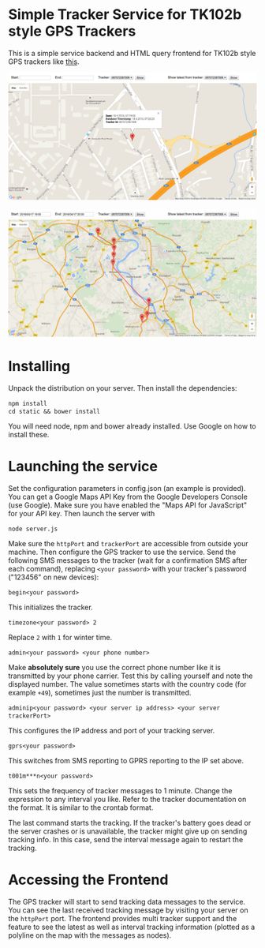 # Simple Tracker Service for TK102b style GPS Trackers

This is a simple service backend and HTML query frontend for TK102b style GPS trackers like [this](http://www.gearbest.com/car-gps-tracker/pp_320284.html).

![Single Tracking Point](/screenshots/latest.jpg?raw=true "Single Tracking Point")

![Interval Tracking](/screenshots/track.jpg?raw=true "Interval Tracking")

# Installing

Unpack the distribution on your server. Then install the dependencies:

```
npm install
cd static && bower install
```

You will need node, npm and bower already installed. Use Google on how to install these.

# Launching the service

Set the configuration parameters in config.json (an example is provided). You can get a Google Maps API Key 
from the Google Developers Console (use Google). Make sure you have enabled the "Maps API for JavaScript" for 
your API key. Then launch the server with

```
node server.js
```

Make sure the `httpPort` and `trackerPort` are accessible from outside your machine. Then configure 
the GPS tracker to use the service. Send the following SMS messages to the tracker (wait for a confirmation 
SMS after each command), replacing `<your password>` with your tracker's password ("123456" on new devices):
 
```
begin<your password>
```

This initializes the tracker.

```
timezone<your password> 2
```

Replace `2` with `1` for winter time.

```
admin<your password> <your phone number>
```

Make **absolutely sure** you use the correct phone number like it is transmitted by your phone carrier. Test this by
calling yourself and note the displayed number. The value sometimes starts with the country code (for example `+49`), 
sometimes just the number is transmitted.

```
adminip<your password> <your server ip address> <your server trackerPort>
```

This configures the IP address and port of your tracking server.

```
gprs<your password>
```

This switches from SMS reporting to GPRS reporting to the IP set above.

```
t001m***n<your password>
```

This sets the frequency of tracker messages to 1 minute. Change the expression to any interval you like. Refer to the tracker
documentation on the format. It is similar to the crontab format.

The last command starts the tracking. If the tracker's battery goes dead or the server crashes or is unavailable, the
tracker might give up on sending tracking info. In this case, send the interval message again to restart the tracking.

# Accessing the Frontend

The GPS tracker will start to send tracking data messages to the service. You can see the last received tracking message by
visiting your server on the `httpPort` port. The frontend provides multi tracker support and the feature to see the latest 
as well as interval tracking information (plotted as a polyline on the map with the messages as nodes).